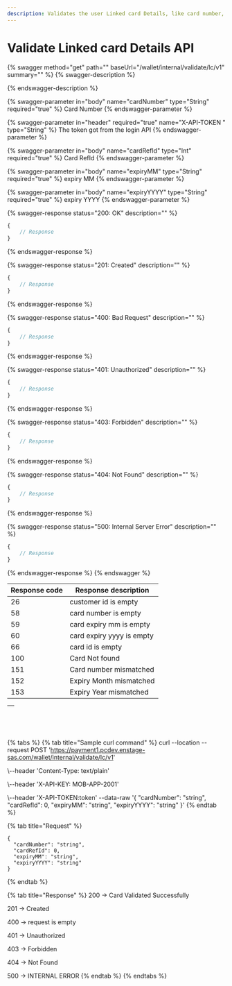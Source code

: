 ```yaml
---
description: Validates the user Linked card Details, like card number, expiry
---
```


# Validate Linked card Details API



{% swagger method="get" path="" baseUrl="<domain>/wallet/internal/validate/lc/v1" summary="" %}
{% swagger-description %}

{% endswagger-description %}

{% swagger-parameter in="body" name="cardNumber" type="String" required="true" %}
Card Number
{% endswagger-parameter %}

{% swagger-parameter in="header" required="true" name="X-API-TOKEN  " type="String" %}
The token got from the login API
{% endswagger-parameter %}

{% swagger-parameter in="body" name="cardRefId" type="Int" required="true" %}
Card RefId
{% endswagger-parameter %}

{% swagger-parameter in="body" name="expiryMM" type="String" required="true" %}
expiry MM 
{% endswagger-parameter %}

{% swagger-parameter in="body" name="expiryYYYY" type="String" required="true" %}
expiry YYYY 
{% endswagger-parameter %}

{% swagger-response status="200: OK" description="" %}
```javascript
{
    // Response
}
```
{% endswagger-response %}

{% swagger-response status="201: Created" description="" %}
```javascript
{
    // Response
}
```
{% endswagger-response %}

{% swagger-response status="400: Bad Request" description="" %}
```javascript
{
    // Response
}
```
{% endswagger-response %}

{% swagger-response status="401: Unauthorized" description="" %}
```javascript
{
    // Response
}
```
{% endswagger-response %}

{% swagger-response status="403: Forbidden" description="" %}
```javascript
{
    // Response
}
```
{% endswagger-response %}

{% swagger-response status="404: Not Found" description="" %}
```javascript
{
    // Response
}
```
{% endswagger-response %}

{% swagger-response status="500: Internal Server Error" description="" %}
```javascript
{
    // Response
}
```
{% endswagger-response %}
{% endswagger %}

| Response code | Response description       |
| ------------- | -------------------------- |
| ​26           | customer id is empty       |
| 58            | card number is empty       |
| 59            | card expiry mm is empty    |
| 60            | ​card expiry yyyy is empty |
| 66            | card id is empty           |
| 100           | Card Not found             |
| 151           | ​Card number mismatched    |
| 152           | ​Expiry Month mismatched   |
| 153           | ​Expiry Year mismatched    |

| <p><br></p> |
| ----------- |

{% tabs %}
{% tab title="Sample curl command" %}
​curl --location --request POST 'https://payment1.pcdev.enstage-sas.com/wallet/internal/validate/lc/v1'

\\--header 'Content-Type: text/plain'

\\--header 'X-API-KEY: MOB-APP-2001'

\\--header 'X-API-TOKEN:token' --data-raw '{ "cardNumber": "string", "cardRefId": 0, "expiryMM": "string", "expiryYYYY": "string" }'
{% endtab %}

{% tab title="Request" %}


```
{
  "cardNumber": "string",
  "cardRefId": 0,
  "expiryMM": "string",
  "expiryYYYY": "string"
}
```
{% endtab %}

{% tab title="Response" %}
​200 -> Card Validated Successfully&#x20;

201 -> Created&#x20;

400 -> request is empty&#x20;

401 -> Unauthorized&#x20;

403 -> Forbidden&#x20;

404 -> Not Found&#x20;

500 -> INTERNAL ERROR
{% endtab %}
{% endtabs %}
